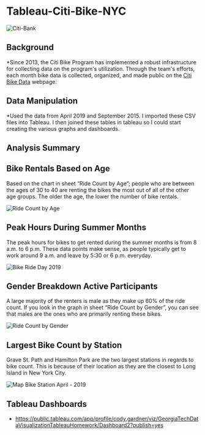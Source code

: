 # Tableau-Citi-Bike-NYC

![Citi-Bank](https://user-images.githubusercontent.com/83512824/146659476-5749e99a-760b-4a1d-8684-b7eb181882bd.jpeg)

## Background

*Since 2013, the Citi Bike Program has implemented a robust infrastructure for collecting data on the program's utilization. Through the team's efforts, each month bike data is collected, organized, and made public on the [Citi Bike Data](https://www.citibikenyc.com/system-data) webpage.

## Data Manipulation

*Used the data from April 2019 and September 2015. I imported these CSV files into Tableau. I then joined these tables in tableau so I could start creating the various graphs and dashboards. 

## Analysis Summary

## Bike Rentals Based on Age
Based on the chart in sheet “Ride Count by Age”; people who are between the ages of 30 to 40 are renting the bikes the most out of all of the other age groups. The older the age, the lower the number of bike rentals. 

![Ride Count by Age](https://user-images.githubusercontent.com/83512824/146660654-9224783a-0c07-4397-894c-b8bc219edce2.png)

## Peak Hours During Summer Months
The peak hours for bikes to get rented during the summer months is from 8 a.m. to 6 p.m. These data points make sense, as people typically get to work around 9 a.m. and leave by 5:30 or 6 p.m. everyday. 

![Bike Ride Day 2019](https://user-images.githubusercontent.com/83512824/146660704-eb3cfffc-0598-4538-a4db-980f5599a820.png)

## Gender Breakdown Active Participants
A large majority of the renters is male as they make up 60% of the ride count. If you look in the graph in sheet “Ride Count by Gender”, you can see that males are the ones who are primarily renting these bikes. 

![Ride Count by Gender](https://user-images.githubusercontent.com/83512824/146660760-00fb9929-6994-46c6-acec-201828f499d5.png)

## Largest Bike Count by Station
Grave St. Path and Hamilton Park are the two largest stations in regards to bike count. This is because of their location as they are the closest to Long Island in New York City. 

![Map Bike Station April - 2019](https://user-images.githubusercontent.com/83512824/146660809-e04b0e1f-f4db-4c7d-875a-8c4f1e64cec5.png)

## Tableau Dashboards

* https://public.tableau.com/app/profile/cody.gardner/viz/GeorgiaTechDataVisualizationTableauHomework/Dashboard2?publish=yes


